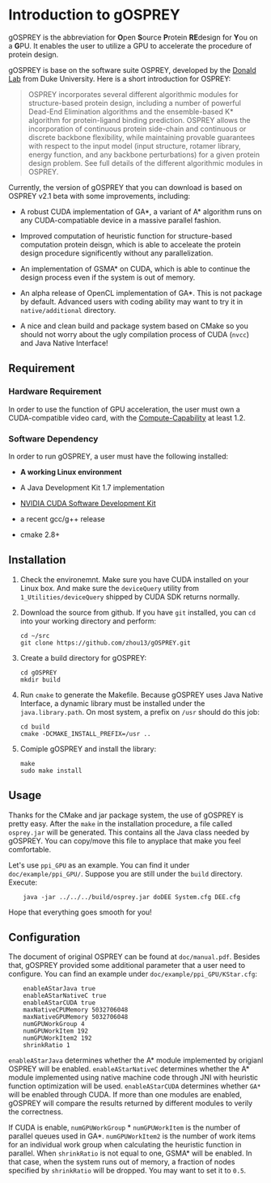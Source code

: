 Introduction to gOSPREY
=======================

gOSPREY is the abbreviation for <strong>O</strong>pen <strong>S</strong>ource
<strong>P</strong>rotein <strong>RE</strong>design for <strong>Y</strong>ou on a
<strong>G</strong>PU.  It enables the user to utilize a GPU to accelerate the
procedure of protein design.

gOSPREY is base on the software suite OSPREY, developed by the [Donald
Lab](http://www.cs.duke.edu/donaldlab/osprey.php) from Duke University.  Here is
a short introduction for OSPREY:

> OSPREY incorporates several different algorithmic modules for structure-based
> protein design, including a number of powerful Dead-End Elimination algorithms
> and the ensemble-based K\* algorithm for protein-ligand binding prediction.
> OSPREY allows the incorporation of continuous protein side-chain and
> continuous or discrete backbone flexibility, while maintaining provable
> guarantees with respect to the input model (input structure, rotamer library,
> energy function, and any backbone perturbations) for a given protein design
> problem. See full details of the different algorithmic modules in OSPREY.

Currently, the version of gOSPREY that you can download is based on OSPREY v2.1
beta with some improvements, including:

* A robust CUDA implementation of GA\*, a variant of A\* algorithm runs on any
  CUDA-compatiable device in a massive parallel fashion.

* Improved computation of heuristic function for structure-based computation
  protein deisgn, which is able to acceleate the protein design procedure
  significently without any parallelization.

* An implementation of GSMA\* on CUDA, which is able to continue the design
  process even if the system is out of memory.

* An alpha release of OpenCL implementation of GA\*.  This is not package by
  default.  Advanced users with coding ability may want to try it in
  `native/additional` directory.

* A nice and clean build and package system based on CMake so you should not
  worry about the ugly compilation process of CUDA (`nvcc`) and Java Native
  Interface!

Requirement
-----------

### Hardware Requirement
In order to use the function of GPU acceleration, the user must own a
CUDA-compatible video card, with the
[Compute-Capability](http://docs.nvidia.com/cuda/cuda-c-programming-guide/) at
least 1.2.

### Software Dependency
In order to run gOSPREY, a user must have the following installed:
*  **A working Linux environment**

*  A Java Development Kit 1.7 implementation

*  [NVIDIA CUDA Software Development Kit](http://developer.nvidia.com/cuda)

*  a recent gcc/g++ release

*  cmake 2.8+

Installation
------------
1.  Check the environemnt.  Make sure you have CUDA installed on your Linux box.
    And make sure the `deviceQuery` utility from `1_Utilities/deviceQuery`
    shipped by CUDA SDK returns normally.

2.  Download the source from github.  If you have `git` installed, you can
    `cd` into your working directory and perform:

        cd ~/src
        git clone https://github.com/zhou13/gOSPREY.git

3.  Create a build directory for gOSPREY:

        cd gOSPREY
        mkdir build

4.  Run `cmake` to generate the Makefile.  Because gOSPREY uses Java Native
    Interface, a dynamic library must be installed under the
    `java.library.path`.  On most system, a prefix on `/usr` should do this job:

        cd build
        cmake -DCMAKE_INSTALL_PREFIX=/usr ..

5.  Comiple gOSPREY and install the library:

        make
        sudo make install

Usage
-----
Thanks for the CMake and jar package system, the use of gOSPREY is pretty easy.
After the `make` in the installation procedure, a file called `osprey.jar` will
be generated.  This contains all the Java class needed by gOSPREY.  You can
copy/move this file to anyplace that make you feel comfortable.

Let's use `ppi_GPU` as an example. You can find it under `doc/example/ppi_GPU/`.
Suppose you are still under the `build` directory.  Execute:

        java -jar ../../../build/osprey.jar doDEE System.cfg DEE.cfg

Hope that everything goes smooth for you!

Configuration
-------------
The document of original OSPREY can be found at `doc/manual.pdf`.  Besides that,
gOSPREY provided some additional parameter that a user need to configure.  You
can find an example under `doc/example/ppi_GPU/KStar.cfg`:

        enableAStarJava true
        enableAStarNativeC true
        enableAStarCUDA true
        maxNativeCPUMemory 5032706048
        maxNativeGPUMemory 5032706048
        numGPUWorkGroup 4
        numGPUWorkItem 192
        numGPUWorkItem2 192
        shrinkRatio 1

`enableAStarJava` determines whether the A\* module implemented by origianl
OSPREY will be enabled.  `enableAStarNativeC` determines whether the A\*
module implemented using native machine code through JNI with heuristic function
optimization will be used.  `enableAStarCUDA` determines whether `GA*` will be
enabled through CUDA.  If more than one modules are enabled, gOSPREY will
compare the results returned by different modules to verily the correctness.

If CUDA is enable, `numGPUWorkGroup` \* `numGPUWorkItem` is the number of
parallel queues used in GA\*.  `numGPUWorkItem2` is the number of work items for
an individual work group when calculating the heuristic function in parallel.
When `shrinkRatio` is not equal to one, GSMA\* will be enabled.  In that case,
when the system runs out of memory, a fraction of nodes specified by `shrinkRatio`
will be dropped.  You may want to set it to `0.5`.

